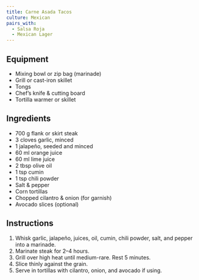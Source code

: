 ```yaml
---
title: Carne Asada Tacos
culture: Mexican
pairs_with:
  - Salsa Roja
  - Mexican Lager
---
```


## Equipment
- Mixing bowl or zip bag (marinade)
- Grill or cast-iron skillet
- Tongs
- Chef’s knife & cutting board
- Tortilla warmer or skillet

## Ingredients
- 700 g flank or skirt steak
- 3 cloves garlic, minced
- 1 jalapeño, seeded and minced
- 60 ml orange juice
- 60 ml lime juice
- 2 tbsp olive oil
- 1 tsp cumin
- 1 tsp chili powder
- Salt & pepper
- Corn tortillas
- Chopped cilantro & onion (for garnish)
- Avocado slices (optional)

## Instructions
1. Whisk garlic, jalapeño, juices, oil, cumin, chili powder, salt, and pepper into a marinade.
2. Marinate steak for 2–4 hours.
3. Grill over high heat until medium-rare. Rest 5 minutes.
4. Slice thinly against the grain.
5. Serve in tortillas with cilantro, onion, and avocado if using.
